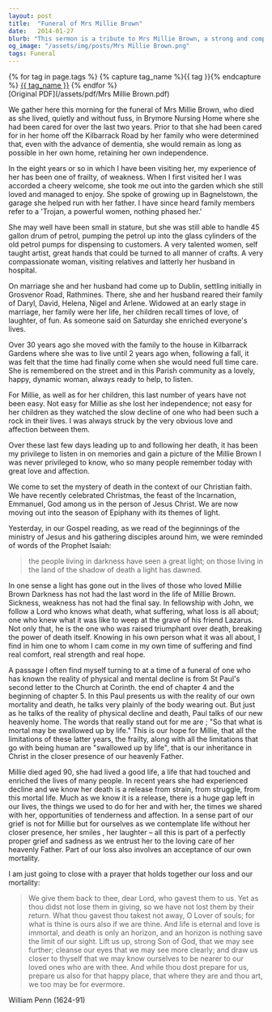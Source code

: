 ```yaml
---
layout: post
title:  "Funeral of Mrs Millie Brown"
date:   2014-01-27
blurb: "This sermon is a tribute to Mrs Millie Brown, a strong and compassionate woman who lived a full life and touched many others. Despite her physical decline in her later years, she remained a source of love and strength for her family. Her death, while a loss, is also seen as a release from her struggles."
og_image: "/assets/img/posts/Mrs Millie Brown.png"
tags: Funeral
---    
```

<div class="tag-pills">
  {% for tag in page.tags %}
    {% capture tag_name %}{{ tag }}{% endcapture %}
    <a href="{{ site.baseurl }}/tag/{{ tag_name }}" class="tag-pill">{{ tag_name }}</a>
  {% endfor %}
</div>
[Original PDF](/assets/pdf/Mrs Millie Brown.pdf)

We gather here this morning for the funeral of Mrs Millie Brown, who died as she lived, quietly and without fuss, in Brymore Nursing Home where she had been cared for over the last two years. Prior to that she had been cared for in her home off the Kilbarrack Road by her family who were determined that, even with the advance of dementia, she would remain as long as possible in her own home, retaining her own independence.

In the eight years or so in which I have been visiting her, my experience of her has been one of frailty, of weakness. When I first visited her I was accorded a cheery welcome, she took me out into the garden which she still loved and managed to enjoy. She spoke of growing up in Bagnelstown, the garage she helped run with her father. I have since heard family members refer to a 'Trojan, a powerful women, nothing phased her.'

She may well have been small in stature, but she was still able to handle 45 gallon drum of petrol, pumping the petrol up into the glass cylinders of the old petrol pumps for dispensing to customers. A very talented women, self taught artist, great hands that could be turned to all manner of crafts. A very compassionate woman, visiting relatives and latterly her husband in hospital.

On marriage she and her husband had come up to Dublin, settling initially in Grosvenor Road, Rathmines. There, she and her husband reared their family of Daryl, David, Helena, Nigel and Arlene. Widowed at an early stage in marriage, her family were her life, her children recall times of love, of laughter, of fun. As someone said on Saturday she enriched everyone's lives.

Over 30 years ago she moved with the family to the house in Kilbarrack Gardens where she was to live until 2 years ago when, following a fall, it was felt that the time had finally come when she would need full time care. She is remembered on the street and in this Parish community as a lovely, happy, dynamic woman, always ready to help, to listen.

For Millie, as well as for her children, this last number of years have not been easy. Not easy for Millie as she lost her independence; not easy for her children as they watched the slow decline of one who had been such a rock in their lives. I was always struck by the very obvious love and affection between them.

Over these last few days leading up to and following her death, it has been my privilege to listen in on memories and gain a picture of the Millie Brown I was never privileged to know, who so many people remember today with great love and affection.

We come to set the mystery of death in the context of our Christian faith. We have recently celebrated Christmas, the feast of the Incarnation, Emmanuel, God among us in the person of Jesus Christ. We are now moving out into the season of Epiphany with its themes of light.

Yesterday, in our Gospel reading, as we read of the beginnings of the ministry of Jesus and his gathering disciples around him, we were reminded of words of the Prophet Isaiah:

> the people living in darkness
> have seen a great light;
> on those living in the land of the shadow of death
> a light has dawned.

In one sense a light has gone out in the lives of those who loved Millie Brown Darkness has not had the last word in the life of Millie Brown. Sickness, weakness has not had the final say. In fellowship with John, we follow a Lord who knows what death, what suffering, what loss is all about; one who knew what it was like to weep at the grave of his friend Lazarus. Not only that, he is the one who was raised triumphant over death, breaking the power of death itself. Knowing in his own person what it was all about, I find in him one to whom I cam come in my own time of suffering and find real comfort, real strength and real hope.

A passage I often find myself turning to at a time of a funeral of one who has known the reality of physical and mental decline is from St Paul's second letter to the Church at Corinth. the end of chapter 4 and the beginning of chapter 5. In this Paul presents us with the reality of our own mortality and death, he talks very plainly of the body wearing out. But just as he talks of the reality of physical decline and death, Paul talks of our new heavenly home. The words that really stand out for me are ; "So that what is mortal may be swallowed up by life." This is our hope for Millie, that all the limitations of these latter years, the frailty, along with all the limitations that go with being human are "swallowed up by life", that is our inheritance in Christ in the closer presence of our heavenly Father.

Millie died aged 90, she had lived a good life, a life that had touched and enriched the lives of many people. In recent years she had experienced decline and we know her death is a release from strain, from struggle, from this mortal life. Much as we know it is a release, there is a huge gap left in our lives, the things we used to do for her and with her, the times we shared with her, opportunities of tenderness and affection. In a sense part of our grief is not for Millie but for ourselves as we contemplate life without her closer presence, her smiles , her laughter – all this is part of a perfectly proper grief and sadness as we entrust her to the loving care of her heavenly Father. Part of our loss also involves an acceptance of our own mortality.

I am just going to close with a prayer that holds together our loss and our mortality:

> We give them back to thee, dear Lord, who gavest them to us.
> Yet as thou didst not lose them in giving,
> so we have not lost them by their return.
> What thou gavest thou takest not away, O Lover of souls;
> for what is thine is ours also if we are thine.
> And life is eternal and love is immortal, and death is only an horizon,
> and an horizon is nothing save the limit of our sight.
> Lift us up, strong Son of God, that we may see further;
> cleanse our eyes that we may see more clearly;
> and draw us closer to thyself that we may know ourselves
> to be nearer to our loved ones who are with thee.
> And while thou dost prepare for us,
> prepare us also for that happy place,
> that where they are and thou art,
> we too may be for evermore.

William Penn (1624-91)
